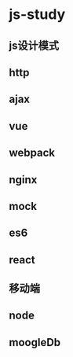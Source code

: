 # js-study

## js设计模式

## http

## ajax

## vue

## webpack

## nginx

## mock

## es6

## react

## 移动端

## node

## moogleDb

## 

